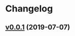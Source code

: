 # Changelog

## [v0.0.1](https://github.com/k1LoW/filt/compare/6cae102eadbb...v0.0.1) (2019-07-07)

